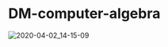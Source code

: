 # DM-computer-algebra
![2020-04-02_14-15-09](https://user-images.githubusercontent.com/25483308/132303651-dddaf5cb-513b-4bcd-b21b-d06a033bcde5.png)
